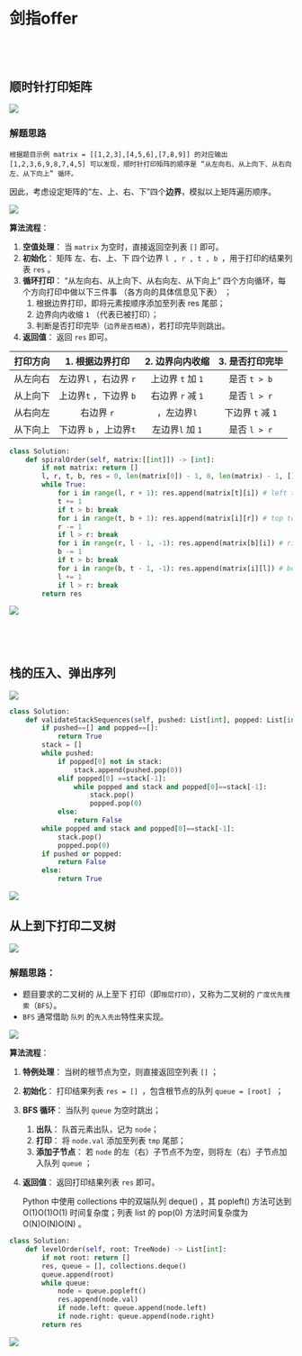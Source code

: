 # 剑指offer

## 

![]()

```python

```

![]()

## 顺时针打印矩阵

![](./images/027.png)

### 解题思路

    根据题目示例 matrix = [[1,2,3],[4,5,6],[7,8,9]] 的对应输出 [1,2,3,6,9,8,7,4,5] 可以发现，顺时针打印矩阵的顺序是 “从左向右、从上向下、从右向左、从下向上” 循环。

因此，考虑设定矩阵的“左、上、右、下”四个**边界**，模拟以上矩阵遍历顺序。

![](./images/027__1.png)

**算法流程**：

1. **空值处理**： 当 `matrix` 为空时，直接返回空列表 `[]` 即可。
2. **初始化**： 矩阵 左、右、上、下 四个边界 `l , r , t , b `，用于打印的结果列表 `res` 。
3. **循环打印**： “从左向右、从上向下、从右向左、从下向上” 四个方向循环，每个方向打印中做以下三件事 （各方向的具体信息见下表） ；
   1. 根据边界打印，即将元素按顺序添加至列表 res 尾部；
   2. 边界向内收缩 `1` （代表已被打印）；
   3. 判断是否打印完毕（`边界是否相遇`），若打印完毕则跳出。
4. **返回值**： 返回 `res` 即可。

|打印方向|1. 根据边界打印|2. 边界向内收缩|3. 是否打印完毕|
|:---:|:---:|:---:|:---:|
|从左向右|左边界`l` ，右边界 `r`|上边界 `t` 加 `1`|是否 `t > b`|
|从上向下|上边界`t` ，下边界 `b`|右边界 `r` 减 `1`|是否 `l > r`|
|从右向左|右边界 `r`| ，左边界`l`|下边界 `t` 减 `1`|是否 `t > b`|
|从下向上|下边界 `b` ，上边界`t`|左边界`l` 加 `1`|是否 `l > r`|

```python
class Solution:
    def spiralOrder(self, matrix:[[int]]) -> [int]:
        if not matrix: return []
        l, r, t, b, res = 0, len(matrix[0]) - 1, 0, len(matrix) - 1, []
        while True:
            for i in range(l, r + 1): res.append(matrix[t][i]) # left to right
            t += 1
            if t > b: break
            for i in range(t, b + 1): res.append(matrix[i][r]) # top to bottom
            r -= 1
            if l > r: break
            for i in range(r, l - 1, -1): res.append(matrix[b][i]) # right to left
            b -= 1
            if t > b: break
            for i in range(b, t - 1, -1): res.append(matrix[i][l]) # bottom to top
            l += 1
            if l > r: break
        return res
```

![](./images/027_.png)

## 

![]()

```python

```

![]()

## 栈的压入、弹出序列

![](./images/029.png)

```python
class Solution:
    def validateStackSequences(self, pushed: List[int], popped: List[int]) -> bool:
        if pushed==[] and popped==[]:
            return True
        stack = []
        while pushed:
            if popped[0] not in stack:
                stack.append(pushed.pop(0))
            elif popped[0] ==stack[-1]:
                while popped and stack and popped[0]==stack[-1]:
                    stack.pop()
                    popped.pop(0)
            else:
                return False
        while popped and stack and popped[0]==stack[-1]:
            stack.pop()
            popped.pop(0)
        if pushed or popped:
            return False
        else:
            return True
```

![](./images/029_.png)

## 从上到下打印二叉树

![](./images/030.png)

### 解题思路：

- 题目要求的二叉树的 从上至下 打印（即`按层打印`），又称为二叉树的 `广度优先搜索`（`BFS`）。
- `BFS` 通常借助 `队列` 的`先入先出`特性来实现。

![](./images/030__1.png)

**算法流程**：

1. **特例处理**： 当树的根节点为空，则直接返回空列表 `[]` ；
2. **初始化**： 打印结果列表 `res = [] `，包含根节点的队列 `queue = [root] `；
3. **BFS 循环**： 当队列 `queue` 为空时跳出；
   1. **出队**： 队首元素出队，记为 `node`；
   2. **打印**： 将 `node.val` 添加至列表 `tmp` 尾部；
   3. **添加子节点**： 若 `node` 的左（右）子节点不为空，则将左（右）子节点加入队列 `queue` ；
4. **返回值**： 返回打印结果列表 `res` 即可。

    Python 中使用 collections 中的双端队列 deque() ，其 popleft() 方法可达到 O(1)O(1)O(1) 时间复杂度；列表 list 的 pop(0) 方法时间复杂度为 O(N)O(N)O(N) 。

```python
class Solution:
    def levelOrder(self, root: TreeNode) -> List[int]:
        if not root: return []
        res, queue = [], collections.deque()
        queue.append(root)
        while queue:
            node = queue.popleft()
            res.append(node.val)
            if node.left: queue.append(node.left)
            if node.right: queue.append(node.right)
        return res
```

![](./images/030_.png)